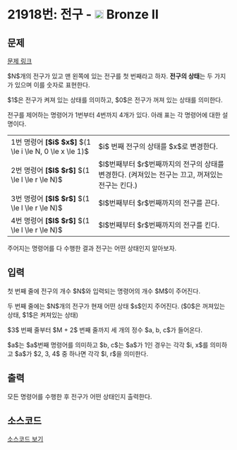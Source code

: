 # 21918번: 전구 - <img src="https://static.solved.ac/tier_small/4.svg" style="height:20px" /> Bronze II

<!-- performance -->

<!-- 문제 제출 후 깃허브에 푸시를 했을 때 제출한 코드의 성능이 입력될 공간입니다.-->

<!-- end -->

## 문제

[문제 링크](https://boj.kr/21918)


<p>$N$개의 전구가 있고 맨 왼쪽에 있는 전구를 첫 번째라고 하자.&nbsp;<strong>전구의 상태</strong>는 두 가지가 있으며 이를 숫자로 표현한다.</p>

<p>$1$은 전구가 켜져 있는 상태를 의미하고, $0$은 전구가 꺼져 있는 상태를 의미한다.</p>

<p>전구를 제어하는 명령어가 1번부터 4번까지 4개가 있다. 아래 표는 각 명령어에 대한 설명이다.</p>

<table class="table table-bordered">
<tbody>
<tr>
<td>1번 명령어 <strong>[$i$ $x$]</strong> $(1 \le i \le N, 0 \le x \le 1)$</td>
<td>$i$ 번째 전구의 상태를 $x$로 변경한다.</td>
</tr>
<tr>
<td>2번 명령어&nbsp;<strong>[$l$ $r$]</strong>&nbsp;$(1 \le l \le r \le N)$</td>
<td>$l$번째부터 $r$번째까지의 전구의 상태를 변경한다. (켜져있는 전구는 끄고, 꺼져있는 전구는 킨다.)</td>
</tr>
<tr>
<td>3번 명령어&nbsp;<strong>[$l$ $r$]</strong>&nbsp;$(1 \le l \le r \le N)$</td>
<td>$l$번째부터 $r$번째까지의 전구를 끈다.</td>
</tr>
<tr>
<td>4번 명령어&nbsp;<strong>[$l$ $r$]</strong>&nbsp;$(1 \le l \le r \le N)$</td>
<td>$l$번째부터 $r$번째까지의 전구를 킨다.</td>
</tr>
</tbody>
</table>

<p>주어지는 명령어를 다 수행한 결과 전구는 어떤 상태인지 알아보자.</p>



## 입력


<p>첫 번째 줄에 전구의 개수 $N$와 입력되는 명령어의 개수 $M$이 주어진다.</p>

<p>두 번째 줄에는 $N$개의 전구가 현재 어떤 상태 $s$인지 주어진다. ($0$은 꺼져있는 상태, $1$은 켜져있는 상태)</p>

<p>$3$ 번째 줄부터 $M&nbsp;+ 2$ 번째 줄까지 세 개의 정수 $a, b, c$가 들어온다.</p>

<p>$a$는 $a$번째 명령어를 의미하고 $b, c$는 $a$가 1인 경우는 각각 $i, x$를 의미하고 $a$가 $2, 3, 4$ 중 하나면 각각 $l, r$을 의미한다.</p>



## 출력


<p>모든 명령어를 수행한 후 전구가 어떤 상태인지 출력한다.</p>



## 소스코드

[소스코드 보기](전구.py)